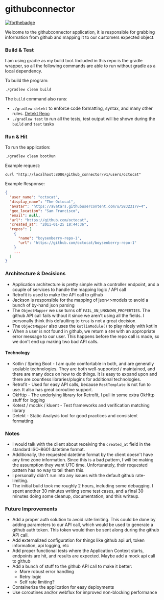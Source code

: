 # githubconnector

[![forthebadge](https://forthebadge.com/images/badges/powered-by-electricity.svg)](https://forthebadge.com)

Welcome to the githubconnector application, it is responsible for grabbing information from github and mapping it to our customers expected object.

### Build & Test

I am using gradle as my build tool.
Included in this repo is the gradle wrapper, so all the following commands are able to run without gradle as a local dependency.

To build the program:
```bash
./gradlew clean build
```

The `build` command also runs:
- `./gradlew detekt` to enforce code formatting, syntax, and many other rules. [Detekt Repo](https://github.com/detekt/detekt)
- `./gradlew test` to run all the tests, test output will be shown during the `build` and `test` tasks

### Run & Hit

To run the application:

```bash
./gradlew clean bootRun
```

Example request:

```curl
curl "http://localhost:8080/github_connector/v1/users/octocat"
```

Example Response:

```json
{
  "user_name": "octocat",
  "display_name": "The Octocat",
  "avatar": "https://avatars.githubusercontent.com/u/583231?v=4",
  "geo_location": "San Francisco",
  "email": null,
  "url": "https://github.com/octocat",
  "created_at": "2011-01-25 18:44:36",
  "repos": [
    {
      "name": "boysenberry-repo-1",
      "url": "https://github.com/octocat/boysenberry-repo-1"
    }
    ...
  ]
}
```

### Architecture & Decisions

- Application architecture is pretty simple with a controller endpoint, and a couple of services to handle the mapping logic / API call
- Retrofit is used to make the API call to github
- Jackson is responsible for the mapping of json<>models to avoid a bunch of by-hand json parsing
- The `ObjectMapper` we use turns off `FAIL_ON_UNKNOWN_PROPERTIES`. The github API call fails without it since we aren't using all the fields. I personally think this defaulting to `true` is not a great decision.
- The `ObjectMapper` also uses the `kotlinModule()` to play nicely with kotlin
- When a user is not found in github, we return a `404` with an appropriate error message to our user. This happens before the repo call is made, so we don't end up making two bad API calls.

#### Technology
- Kotlin / Spring Boot - I am quite comfortable in both, and are generally scalable technologies. They are both well-supported / maintained, and there are many docs on how to do things. It is easy to expand upon and there are countless libraries/plugins for additional technologies. 
- Retrofit - Used for easy API calls, because `RestTemplate` is not fun to use. It also has great coroutine support.
- OkHttp - The underlying library for Retrofit, I pull in some extra OkHttp stuff for logging
- Kotest / mockk / kluent - Test frameworks and verification matching library
- Detekt - Static Analysis tool for good practices and consistent formatting

### Notes

- I would talk with the client about receiving the `created_at` field in the standard ISO-8601 datetime format. 
- Additionally, the requested datetime format by the client doesn't have any time zone information. Since this is a bad pattern, I will be making the assumption they want UTC time. Unfortunately, their requested pattern has no way to tell them this.
- I personally didn't run into any issues with the default github rate-limiting.
- The initial build took me roughly 2 hours, including some debugging. I spent another 30 minutes writing some test cases, and a final 30 minutes doing some cleanup, documentation, and this writeup. 

### Future Improvements
- Add a proper auth solution to avoid rate limiting. This could be done by adding parameters to our API call, which would be used to generate a github auth token. This token would then be sent along during the github API call.
- Add externalized configuration for things like github api url, token information, api logging, etc
- Add proper functional tests where the Application Context starts, endpoints are hit, and results are expected. Maybe add a mock api call to github
- Add a bunch of stuff to the github API call to make it better:
    - More robust error handling
    - Retry logic
    - Self rate limiting?
- Containerize the application for easy deployments
- Use coroutines and/or webflux for improved non-blocking performance 
